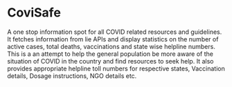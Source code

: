 # CoviSafe
A one stop information spot for all COVID related resources and guidelines. It fetches information from lie APIs and display statistics on the number of active cases, total deaths, vaccinations and state wise helpline numbers. This is a an attempt to help the general population be more aware of the situation of COVID in the country and find resources to seek help. It also provides appropriate helpline toll numbers for respective states, Vaccination details, Dosage instructions, NGO details etc.
